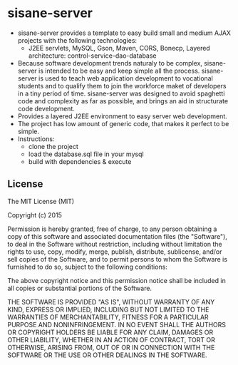 # sisane-server

  * sisane-server provides a template to easy build small and medium AJAX projects with the following technologies:
    * J2EE servlets, MySQL, Gson, Maven, CORS, Bonecp, Layered architecture: control-service-dao-database
  * Because software development trends naturaly to be complex, sisane-server is intended to be easy and keep simple all the process. sisane-server is used to teach web application development to vocational students and to qualify them to join the workforce maket of developers in a tiny period of time. sisane-server was designed to avoid spaghetti code and complexity as far as possible, and brings an aid in structurate code development.
  * Provides a layered J2EE environment to easy server web development. 
  * The project has low amount of generic code, that makes it perfect to be simple.
  * Instructions:
    * clone the project
    * load the database.sql file in your mysql
    * build with dependencies & execute

## License

The MIT License (MIT)

Copyright (c) 2015

Permission is hereby granted, free of charge, to any person obtaining a copy
of this software and associated documentation files (the "Software"), to deal
in the Software without restriction, including without limitation the rights
to use, copy, modify, merge, publish, distribute, sublicense, and/or sell
copies of the Software, and to permit persons to whom the Software is
furnished to do so, subject to the following conditions:

The above copyright notice and this permission notice shall be included in
all copies or substantial portions of the Software.

THE SOFTWARE IS PROVIDED "AS IS", WITHOUT WARRANTY OF ANY KIND, EXPRESS OR
IMPLIED, INCLUDING BUT NOT LIMITED TO THE WARRANTIES OF MERCHANTABILITY,
FITNESS FOR A PARTICULAR PURPOSE AND NONINFRINGEMENT. IN NO EVENT SHALL THE
AUTHORS OR COPYRIGHT HOLDERS BE LIABLE FOR ANY CLAIM, DAMAGES OR OTHER
LIABILITY, WHETHER IN AN ACTION OF CONTRACT, TORT OR OTHERWISE, ARISING FROM,
OUT OF OR IN CONNECTION WITH THE SOFTWARE OR THE USE OR OTHER DEALINGS IN
THE SOFTWARE.
